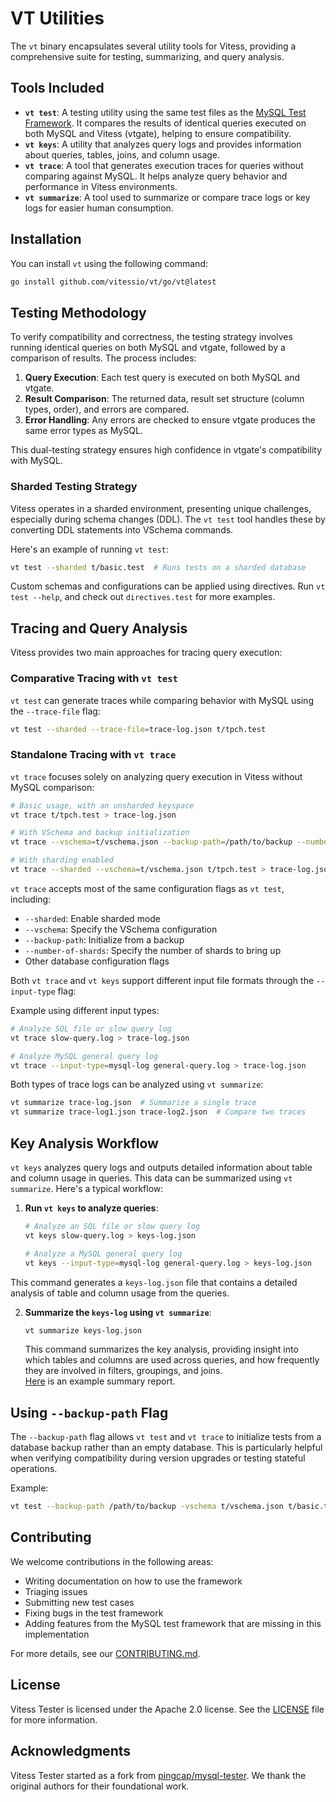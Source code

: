 # VT Utilities

The `vt` binary encapsulates several utility tools for Vitess, providing a comprehensive suite for testing, summarizing, and query analysis.

## Tools Included
- **`vt test`**: A testing utility using the same test files as the [MySQL Test Framework](https://github.com/mysql/mysql-server/tree/8.0/mysql-test). It compares the results of identical queries executed on both MySQL and Vitess (vtgate), helping to ensure compatibility.
- **`vt keys`**: A utility that analyzes query logs and provides information about queries, tables, joins, and column usage.
- **`vt trace`**: A tool that generates execution traces for queries without comparing against MySQL. It helps analyze query behavior and performance in Vitess environments.
- **`vt summarize`**: A tool used to summarize or compare trace logs or key logs for easier human consumption.

## Installation
You can install `vt` using the following command:

```bash
go install github.com/vitessio/vt/go/vt@latest
```

## Testing Methodology

To verify compatibility and correctness, the testing strategy involves running identical queries on both MySQL and vtgate, followed by a comparison of results. The process includes:

1. **Query Execution**: Each test query is executed on both MySQL and vtgate.
2. **Result Comparison**: The returned data, result set structure (column types, order), and errors are compared.
3. **Error Handling**: Any errors are checked to ensure vtgate produces the same error types as MySQL.

This dual-testing strategy ensures high confidence in vtgate's compatibility with MySQL.

### Sharded Testing Strategy
Vitess operates in a sharded environment, presenting unique challenges, especially during schema changes (DDL). The `vt test` tool handles these by converting DDL statements into VSchema commands.

Here's an example of running `vt test`:

```bash
vt test --sharded t/basic.test  # Runs tests on a sharded database
```

Custom schemas and configurations can be applied using directives.
Run `vt test --help`, and check out `directives.test` for more examples.

## Tracing and Query Analysis

Vitess provides two main approaches for tracing query execution:

### Comparative Tracing with `vt test`

`vt test` can generate traces while comparing behavior with MySQL using the `--trace-file` flag:

```bash
vt test --sharded --trace-file=trace-log.json t/tpch.test
```

### Standalone Tracing with `vt trace`

`vt trace` focuses solely on analyzing query execution in Vitess without MySQL comparison:

```bash
# Basic usage, with an unsharded keyspace
vt trace t/tpch.test > trace-log.json

# With VSchema and backup initialization
vt trace --vschema=t/vschema.json --backup-path=/path/to/backup --number-of-shards=4 t/tpch.test > trace-log.json

# With sharding enabled
vt trace --sharded --vschema=t/vschema.json t/tpch.test > trace-log.json
```

`vt trace` accepts most of the same configuration flags as `vt test`, including:
- `--sharded`: Enable sharded mode
- `--vschema`: Specify the VSchema configuration
- `--backup-path`: Initialize from a backup
- `--number-of-shards`: Specify the number of shards to bring up
- Other database configuration flags

Both `vt trace` and `vt keys` support different input file formats through the `--input-type` flag:


Example using different input types:
```bash
# Analyze SQL file or slow query log
vt trace slow-query.log > trace-log.json

# Analyze MySQL general query log
vt trace --input-type=mysql-log general-query.log > trace-log.json
```

Both types of trace logs can be analyzed using `vt summarize`:

```bash
vt summarize trace-log.json  # Summarize a single trace
vt summarize trace-log1.json trace-log2.json  # Compare two traces
```

## Key Analysis Workflow

`vt keys` analyzes query logs and outputs detailed information about table and column usage in queries. This data can be summarized using `vt summarize`. Here's a typical workflow:

1. **Run `vt keys` to analyze queries**:

   ```bash
   # Analyze an SQL file or slow query log
   vt keys slow-query.log > keys-log.json

   # Analyze a MySQL general query log
   vt keys --input-type=mysql-log general-query.log > keys-log.json
   ```

This command generates a `keys-log.json` file that contains a detailed analysis of table and column usage from the queries.

2. **Summarize the `keys-log` using `vt summarize`**:

   ```bash
   vt summarize keys-log.json
   ```

   This command summarizes the key analysis, providing insight into which tables and columns are used across queries, and how frequently they are involved in filters, groupings, and joins.  
   [Here](https://github.com/vitessio/vt/blob/main/go/summarize/testdata/keys-summary.md) is an example summary report.

## Using `--backup-path` Flag

The `--backup-path` flag allows `vt test` and `vt trace` to initialize tests from a database backup rather than an empty database.
This is particularly helpful when verifying compatibility during version upgrades or testing stateful operations.

Example:
```bash
vt test --backup-path /path/to/backup -vschema t/vschema.json t/basic.test
```

## Contributing

We welcome contributions in the following areas:

- Writing documentation on how to use the framework
- Triaging issues
- Submitting new test cases
- Fixing bugs in the test framework
- Adding features from the MySQL test framework that are missing in this implementation

For more details, see our [CONTRIBUTING.md](./CONTRIBUTING.md).

## License

Vitess Tester is licensed under the Apache 2.0 license. See the [LICENSE](./LICENSE) file for more information.

## Acknowledgments

Vitess Tester started as a fork from [pingcap/mysql-tester](https://github.com/pingcap/mysql-tester). We thank the original authors for their foundational work.